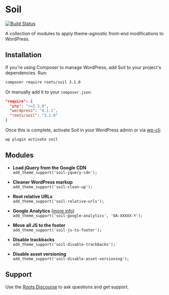 # Soil
[![Build Status](https://travis-ci.org/roots/soil.svg)](https://travis-ci.org/roots/soil)

A collection of modules to apply theme-agnostic front-end modifications to WordPress.

## Installation

If you're using Composer to manage WordPress, add Soil to your project's dependencies. Run:

```sh
composer require roots/soil 3.1.0
```

Or manually add it to your `composer.json`:

```json
"require": {
  "php": ">=5.3.0",
  "wordpress": "4.1.1",
  "roots/soil": "3.1.0"
}
```

Once this is complete, activate Soil in your WordPress admin or via [wp-cli](http://wp-cli.org/commands/plugin/activate/):

```bash
wp plugin activate soil
```

## Modules

* **Load jQuery from the Google CDN**<br>
  `add_theme_support('soil-jquery-cdn');`

* **Cleaner WordPress markup**<br>
  `add_theme_support('soil-clean-up');`

* **Root relative URLs**<br>
  `add_theme_support('soil-relative-urls');`

* **Google Analytics** ([more info](https://github.com/roots/soil/wiki/Google-Analytics))<br>
  `add_theme_support('soil-google-analytics', 'UA-XXXXX-Y');`

* **Move all JS to the footer**<br>
  `add_theme_support('soil-js-to-footer');`

* **Disable trackbacks**<br>
  `add_theme_support('soil-disable-trackbacks');`

* **Disable asset versioning**<br>
  `add_theme_support('soil-disable-asset-versioning');`

## Support

Use the [Roots Discourse](https://discourse.roots.io/) to ask questions and get support.
